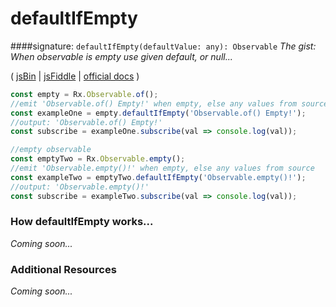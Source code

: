 # defaultIfEmpty
####signature: `defaultIfEmpty(defaultValue: any): Observable`
*The gist: When observable is empty use given default, or null...*

( [jsBin](http://jsbin.com/ricotitasu/1/edit?js,console) | [jsFiddle](https://jsfiddle.net/qg6qfqLz/9/) | [official docs](http://reactivex.io/rxjs/class/es6/Observable.js~Observable.html#instance-method-defaultIfEmpty) )

```js
const empty = Rx.Observable.of();
//emit 'Observable.of() Empty!' when empty, else any values from source
const exampleOne = empty.defaultIfEmpty('Observable.of() Empty!');
//output: 'Observable.of() Empty!'
const subscribe = exampleOne.subscribe(val => console.log(val));

//empty observable
const emptyTwo = Rx.Observable.empty();
//emit 'Observable.empty()!' when empty, else any values from source
const exampleTwo = emptyTwo.defaultIfEmpty('Observable.empty()!');
//output: 'Observable.empty()!'
const subscribe = exampleTwo.subscribe(val => console.log(val));
```

### How defaultIfEmpty works...
*Coming soon...*


### Additional Resources
*Coming soon...*